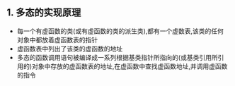  ## 1. 多态的实现原理

* 每一个有虚函数的类(或有虚函数的类的派生类),都有一个虚数表,该类的任何对象中都放着虚函数表的指针
* 虚函数表中列出了该类的虚函数的地址
* 多态的函数调用语句被编译成一系列根据基类指针所指向的(或基类引用所引用的)对象中存放的虚函数表的地址,在虚函数中查找虚函数地址,并调用虚函数的指令
